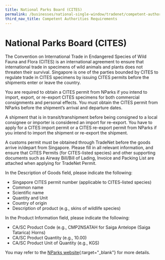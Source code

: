 ```yaml
---
title: National Parks Board (CITES)
permalink: /businesses/national-single-window/tradenet/competent-authorities-requirements/Nparks-Cites/
third_nav_title: Competent Authorities Requirements
---
```

# National Parks Board (CITES)

The Convention on International Trade in Endangered Species of Wild Fauna and Flora (CITES) is an international agreement to ensure that international trade in specimens of wild animals and plants does not threaten their survival. Singapore is one of the parties bounded by CITES to regulate trade in CITES specimens by issuing CITES permits before the shipments enter or leave the country.

You are required to obtain a CITES permit from NParks if you intend to import, export, or re-export CITES specimens for both commercial consignments and personal effects. You must obtain the CITES permit from NParks before the shipment’s arrival and departure dates.

A shipment that is in transit/transhipment before being consigned to a local consignee or importer is considered an import for re-export. You have to apply for a CITES import permit or a CITES re-export permit from NParks if you intend to import the shipment or re-export the shipment.

A customs permit must be obtained through TradeNet before the goods arrive in/depart from Singapore. Please fill in all relevant information, and ensure that CITES Permits (for CITES-listed species) and other supporting documents such as Airway Bill/Bill of Lading, Invoice and Packing List are attached when applying for TradeNet Permit.  

In the Description of Goods field, please indicate the following:  

-   Singapore CITES permit number (applicable to CITES-listed species)
-   Common name
-   Scientific name
-   Quantity and Unit
-   Country of origin
-   Description of product (e.g., skins of wildlife species)

  

In the Product Information field, please indicate the following:

-   CA/SC Product Code (e.g., CMP2NSATAH for Saiga Antelope (Saiga Tatarica) Horns)
-   CA/SC Product Quantity (e.g., 10.00)
-   CA/SC Product Unit of Quantity (e.g., KGS)  
      
    

You may refer to the [NParks website](https://www.nparks.gov.sg/biodiversity/cites/cites-classification-of-endangered-species){:target="_blank"} for more details.